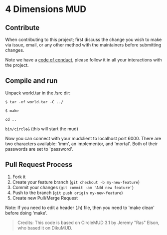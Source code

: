 # 4 Dimensions MUD

## Contribute
When contributing to this project; first discuss the change you wish to make via issue, email, or any other method with the maintainers before submitting changes.

Note we have a [code of conduct](./CODE_OF_CONDUCT.md), please follow it in all your interactions with the project.

## Compile and run
Unpack world.tar in the /src dir:

`$ tar -xf world.tar -C ../`

`$ make`

`cd ..`

`bin/circle&` (this will start the mud)

Now you can connect with your mudclient to localhost port 6000.
There are two characters available: 'imm', an implementor, and 'mortal'.
Both of their passwords are set to 'password'.

## Pull Request Process
1. Fork it
2. Create your feature branch (`git checkout -b my-new-feature`)
3. Commit your changes (`git commit -am 'Add new feature'`)
4. Push to the branch (`git push origin my-new-feature`)
5. Create new Pull/Merge Request

Note: If you need to edit a header (.h) file, then you need to 'make clean'
      before doing 'make'.


>Credits: This code is based on CircleMUD 3.1 by Jeremy "Ras" Elson, who based it on DikuMUD.
